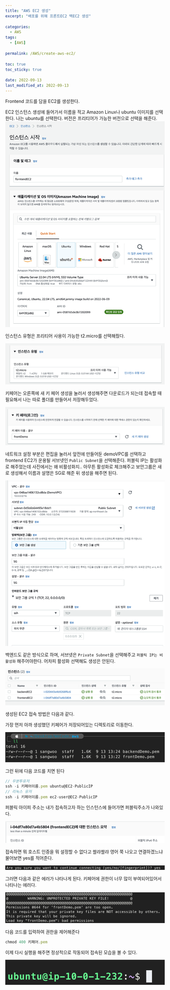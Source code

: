 ```yaml
---
title: "AWS EC2 생성"
excerpt: "배포를 위해 프론트EC2 백EC2 생성"

categories:
  - AWS
tags:
  - [AWS]

permalink: /AWS/create-aws-ec2/

toc: true
toc_sticky: true

date: 2022-09-13
last_modified_at: 2022-09-13
---
```

Frontend 코드를 담을 EC2를 생성한다.

EC2 인스턴스 생성에 들어가서 이름을 적고 Amazon Linux나 ubuntu 이미지를 선택한다. 나는 ubuntu를 선택한다. 버전은 프리티어가 가능한 버전으로 선택을 해준다.
![](../../assets/images/posts_img/AWS/EC2/2022-09-13-EC21.png)

인스턴스 유형은 프리티어 사용이 가능한 t2.micro를 선택해줬다.

![](../../assets/images/posts_img/AWS/EC2/2022-09-13-EC22.png)

키페어는 오른쪽에 새 키 페어 생성을 눌러서 생성해주면 다운로드가 되는데 접속할 때 필요해서 나는 따로 폴더를 만들어서 저장해두었다.

![](../../assets/images/posts_img/AWS/EC2/2022-09-13-EC23.png)

네트워크 설정 부분은 편집을 눌러서 앞전에 만들어둔 demoVPC를 선택하고 frontend EC2가 운용될 서브넷인 `Public Subnet`을 선택해준다. 퍼블릭 IP는 활성화로 해주었는데 사진에서는 왜 비활성화지.. 아무튼 활성화로 체크해주고 보안그룹은 새로 생성해서 이름과 설명은 SG로 해준 뒤 생성을 해주면 된다.

![](../../assets/images/posts_img/AWS/EC2/2022-09-13-EC24.png)

백엔드도 같은 방식으로 하며, 서브넷은 `Private Subnet`을 선택해주고 `퍼블릭 IP는 비활성화` 해주어야한다. 어차피 활성화 선택해도 생성은 안된다. 

![](../../assets/images/posts_img/AWS/EC2/2022-09-13-EC25.png)

생성된 EC2 접속 방법은 다음과 같다.

가장 먼저 아까 생성했던 키페어가 저장되어있는 디렉토리로 이동한다.

![](../../assets/images/posts_img/AWS/EC2/2022-09-13-EC2-1.png)

그런 뒤에 다음 코드를 치면 된다
```javascript
// 우분투유저
ssh -i 키페어이름.pem ubuntu@EC2-PublicIP
// 리눅스 유저
ssh -i 키페어이름.pem ec2-user@EC2-PublicIP
```

퍼블릭 아이피 주소는 내가 접속하고자 하는 인스턴스에 들어가면 퍼블릭주소가 나와있다.

![](../../assets/images/posts_img/AWS/EC2/2022-09-13-EC2-2.png)

접속하면 뭐 호스트 인증을 뭐 설정할 수 없다고 쏼랴쏼랴 영어 쭉 나오고 연결하겠느냐 물어보면 yes를 적어준다.

![](../../assets/images/posts_img/AWS/EC2/2022-09-13-EC2-3.png)

그러면 다음과 같은 에러가 나타나게 된다. 키페어에 권한이 너무 많이 부여되어있어서 나타나는 에러다.

![](../../assets/images/posts_img/AWS/EC2/2022-09-13-EC2-4.png)

다음 코드를 입력하여 권한을 제어해준다
```javascript
chmod 400 키페어.pem

```

이제 다시 실행을 해주면 정상적으로 작동되어 접속된 모습을 볼 수 있다.

![](../../assets/images/posts_img/AWS/EC2/2022-09-13-EC2-5.png)

